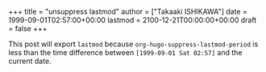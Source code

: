 +++
title = "unsuppress lastmod"
author = ["Takaaki ISHIKAWA"]
date = 1999-09-01T02:57:00+00:00
lastmod = 2100-12-21T00:00:00+00:00
draft = false
+++

This post will export `lastmod` because
`org-hugo-suppress-lastmod-period` is less than the time difference
between `[1999-09-01 Sat 02:57]` and the current date.
